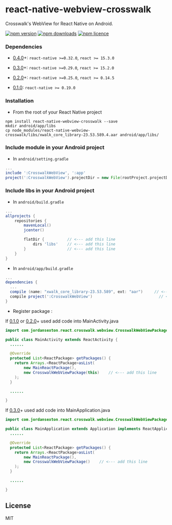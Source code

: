 # react-native-webview-crosswalk
Crosswalk's WebView for React Native on Android.

[![npm version](http://img.shields.io/npm/v/react-native-webview-crosswalk.svg?style=flat-square)](https://npmjs.org/package/react-native-webview-crosswalk "View this project on npm")
[![npm downloads](http://img.shields.io/npm/dm/react-native-webview-crosswalk.svg?style=flat-square)](https://npmjs.org/package/react-native-webview-crosswalk "View this project on npm")
[![npm licence](http://img.shields.io/npm/l/react-native-webview-crosswalk.svg?style=flat-square)](https://npmjs.org/package/react-native-webview-crosswalk "View this project on npm")

### Dependencies

* [0.4.0](https://github.com/jordansexton/react-native-webview-crosswalk/releases/tag/v0.4.0)+: `react-native >=0.32.0`, `react >= 15.3.0`

* [0.3.0](https://github.com/jordansexton/react-native-webview-crosswalk/releases/tag/v0.3.0)+: `react-native >=0.29.0`, `react >= 15.2.0`

* [0.2.0](https://github.com/jordansexton/react-native-webview-crosswalk/releases/tag/v0.2.0)+: `react-native >=0.25.0`, `react >= 0.14.5`

* [0.1.0](https://github.com/jordansexton/react-native-webview-crosswalk/releases/tag/v0.1.0): `react-native >= 0.19.0`

### Installation

* From the root of your React Native project

```shell
npm install react-native-webview-crosswalk --save
mkdir android/app/libs
cp node_modules/react-native-webview-crosswalk/libs/xwalk_core_library-23.53.589.4.aar android/app/libs/
```

### Include module in your Android project

* In `android/setting.gradle`

```gradle
...
include ':CrosswalkWebView', ':app'
project(':CrosswalkWebView').projectDir = new File(rootProject.projectDir, '../node_modules/react-native-webview-crosswalk')
```

### Include libs in your Android project

* In `android/build.gradle`

```gradle
...
allprojects {
    repositories {
        mavenLocal()
        jcenter()

        flatDir {          // <--- add this line
            dirs 'libs'    // <--- add this line
        }                  // <--- add this line
    }
}
```

* In `android/app/build.gradle`

```gradle
...
dependencies {
  ...
  compile (name: "xwalk_core_library-23.53.589", ext: "aar")     // <--- add this line
  compile project(':CrosswalkWebView')                             // <--- add this line
}
```
* Register package :

If [0.1.0](https://github.com/jordansexton/react-native-webview-crosswalk/releases/tag/v0.1.0) or [0.2.0](https://github.com/jordansexton/react-native-webview-crosswalk/releases/tag/v0.2.0)+ used add code into MainActivity.java

```java
import com.jordansexton.react.crosswalk.webview.CrosswalkWebViewPackage;    // <--- add this line

public class MainActivity extends ReactActivity {
  ......

  @Override
  protected List<ReactPackage> getPackages() {
    return Arrays.<ReactPackage>asList(
        new MainReactPackage(),
        new CrosswalkWebViewPackage(this)    // <--- add this line
    );
  }

  ......

}
```

If [0.3.0](https://github.com/jordansexton/react-native-webview-crosswalk/releases/tag/v0.3.0)+ used add code into MainApplication.java

```java
import com.jordansexton.react.crosswalk.webview.CrosswalkWebViewPackage;    // <--- add this line

public class MainApplication extends Application implements ReactApplication {
  ......

  @Override
  protected List<ReactPackage> getPackages() {
    return Arrays.<ReactPackage>asList(
        new MainReactPackage(),
        new CrosswalkWebViewPackage()    // <--- add this line
    );
  }

  ......

}
```

## License
MIT
